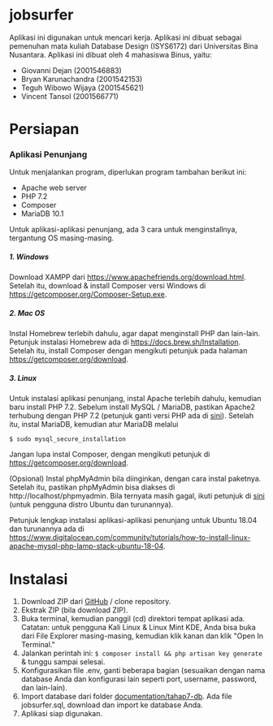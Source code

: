 # jobsurfer

Aplikasi ini digunakan untuk mencari kerja. Aplikasi ini dibuat sebagai pemenuhan mata kuliah Database Design (ISYS6172) dari Universitas Bina Nusantara. Aplikasi ini dibuat oleh 4 mahasiswa Binus, yaitu:

- Giovanni Dejan (2001546883)
- Bryan Karunachandra (2001542153)
- Teguh Wibowo Wijaya (2001545621)
- Vincent Tansol (2001566771)

# Persiapan

### Aplikasi Penunjang

Untuk menjalankan program, diperlukan program tambahan berikut ini:

- Apache web server
- PHP 7.2
- Composer
- MariaDB 10.1

Untuk aplikasi-aplikasi penunjang, ada 3 cara untuk menginstallnya, tergantung OS masing-masing.

##### 1. Windows
Download XAMPP dari https://www.apachefriends.org/download.html. Setelah itu, download & install Composer versi Windows di https://getcomposer.org/Composer-Setup.exe.

##### 2. Mac OS
Instal Homebrew terlebih dahulu, agar dapat menginstall PHP dan lain-lain. Petunjuk instalasi Homebrew ada di https://docs.brew.sh/Installation. Setelah itu, install Composer dengan mengikuti petunjuk pada halaman https://getcomposer.org/download. 
 
##### 3. Linux
Untuk instalasi aplikasi penunjang, instal Apache terlebih dahulu, kemudian baru install PHP 7.2. Sebelum install MySQL / MariaDB, pastikan Apache2 terhubung dengan PHP 7.2 (petunjuk ganti versi PHP ada di [sini](https://thishosting.rocks/install-php-on-ubuntu/#change-version)). Setelah itu, instal MariaDB, kemudian atur MariaDB melalui
```
$ sudo mysql_secure_installation
```

Jangan lupa instal Composer, dengan mengikuti petunjuk di https://getcomposer.org/download.

(Opsional) Instal phpMyAdmin bila diinginkan, dengan cara instal paketnya. Setelah itu, pastikan phpMyAdmin bisa diakses di http://localhost/phpmyadmin. Bila ternyata masih gagal, ikuti petunjuk di [sini](https://askubuntu.com/questions/387062/how-to-solve-the-phpmyadmin-not-found-issue-after-upgrading-php-and-apache) (untuk pengguna distro Ubuntu dan turunannya).

Petunjuk lengkap instalasi aplikasi-aplikasi penunjang untuk Ubuntu 18.04 dan turunannya ada di https://www.digitalocean.com/community/tutorials/how-to-install-linux-apache-mysql-php-lamp-stack-ubuntu-18-04.

# Instalasi

1. Download ZIP dari [GitHub](https://github.com/iamdejan/jobsurfer) / clone repository.
2. Ekstrak ZIP (bila download ZIP).
3. Buka terminal, kemudian panggil (cd) direktori tempat aplikasi ada. Catatan: untuk pengguna Kali Linux & Linux Mint KDE, Anda bisa buka dari File Explorer masing-masing, kemudian klik kanan dan klik "Open In Terminal."
4. Jalankan perintah ini: `$ composer install && php artisan key generate` & tunggu sampai selesai.
5. Konfigurasikan file .env, ganti beberapa bagian (sesuaikan dengan nama database Anda dan konfigurasi lain seperti port, username, password, dan lain-lain).
6. Import database dari folder [documentation/tahap7-db](https://github.com/iamdejan/jobsurfer/tree/master/documentation/tahap7-db). Ada file jobsurfer.sql, download dan import ke database Anda.
7. Aplikasi siap digunakan.
